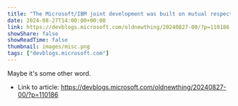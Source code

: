 ```yaml
---
title: "The Microsoft/IBM joint development was built on mutual respect, wait, is respect the right word?"
date: 2024-08-27T14:00:00+00:00
link: https://devblogs.microsoft.com/oldnewthing/20240827-00/?p=110186
showShare: false
showReadTime: false
thumbnail: images/misc.png
tags: ["devblogs.microsoft.com"]
---
```

Maybe it's some other word.

- Link to article: https://devblogs.microsoft.com/oldnewthing/20240827-00/?p=110186